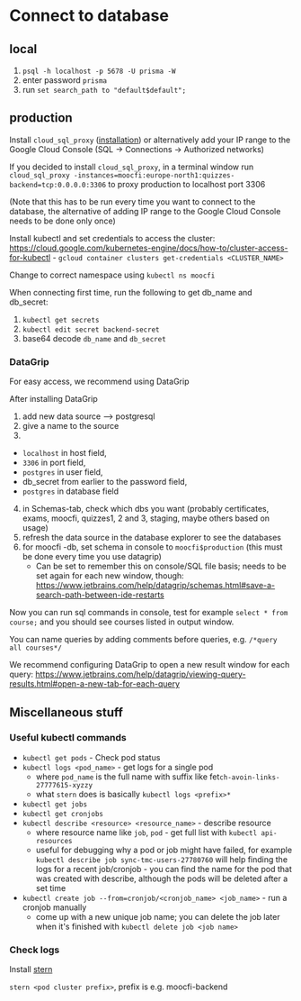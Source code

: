# Connect to database

## local

1. `psql -h localhost -p 5678 -U prisma -W`
2. enter password `prisma`
3. run `set search_path to "default$default";`

## production

Install `cloud_sql_proxy` ([installation](https://cloud.google.com/sql/docs/mysql/sql-proxy)) or alternatively add your IP range to the Google Cloud Console (SQL -> Connections -> Authorized networks)


If you decided to install `cloud_sql_proxy`, in a terminal window run
`cloud_sql_proxy -instances=moocfi:europe-north1:quizzes-backend=tcp:0.0.0.0:3306`
to proxy production to localhost port 3306

(Note that this has to be run every time you want to connect to the database, the alternative of adding IP range to the Google Cloud Console needs to be done only once)

Install kubectl and set credentials to access the cluster: https://cloud.google.com/kubernetes-engine/docs/how-to/cluster-access-for-kubectl - `gcloud container clusters get-credentials <CLUSTER_NAME>`

Change to correct namespace using `kubectl ns moocfi`

When connecting first time, run the following to get db_name and db_secret:

1. `kubectl get secrets`
2. `kubectl edit secret backend-secret`
3. base64 decode `db_name` and `db_secret`

### DataGrip

For easy access, we recommend using DataGrip

After installing DataGrip

1. add new data source --> postgresql
2. give a name to the source
3.
* `localhost` in host field,
* `3306` in port field,
* `postgres` in user field,
* db_secret from earlier to the password field,
* `postgres` in database field
4. in Schemas-tab, check which dbs you want (probably certificates, exams, moocfi, quizzes1, 2 and 3, staging, maybe others based on usage)
5. refresh the data source in the database explorer to see the databases
6. for moocfi -db, set schema in console to `moocfi$production` (this must be done every time you use datagrip)
    - Can be set to remember this on console/SQL file basis; needs to be set again for each new window, though: https://www.jetbrains.com/help/datagrip/schemas.html#save-a-search-path-between-ide-restarts

Now you can run sql commands in console, test for example `select * from course;` and you should see courses listed in output window.

You can name queries by adding comments before queries, e.g. `/*query all courses*/`

We recommend configuring DataGrip to open a new result window for each query: https://www.jetbrains.com/help/datagrip/viewing-query-results.html#open-a-new-tab-for-each-query

## Miscellaneous stuff

### Useful kubectl commands

* `kubectl get pods` - Check pod status
* `kubectl logs <pod_name>` - get logs for a single pod
    - where `pod_name` is the full name with suffix like fet`ch-avoin-links-27777615-xyzzy`
    - what `stern` does is basically `kubectl logs <prefix>*`
* `kubectl get jobs`
* `kubectl get cronjobs`
* `kubectl describe <resource> <resource_name>` - describe resource
    - where resource name like `job`, `pod` - get full list with `kubectl api-resources`
    - useful for debugging why a pod or job might have failed, for example `kubectl describe job sync-tmc-users-27780760` will help finding the logs for a recent job/cronjob - you can find the name for the pod that was created with describe, although the pods will be deleted after a set time
* `kubectl create job --from=cronjob/<cronjob_name> <job_name>` - run a cronjob manually
    - come up with a new unique job name; you can delete the job later when it's finished with `kubectl delete job <job name>`

### Check logs

Install [stern](https://github.com/wercker/stern)

`stern <pod cluster prefix>`, prefix is e.g. moocfi-backend

